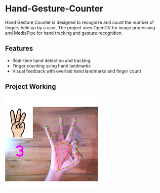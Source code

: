 # Hand-Gesture-Counter

Hand Gesture Counter is designed to recognize and count the number of fingers held up by a user. The project uses OpenCV for image processing and MediaPipe for hand tracking and gesture recognition.
## Features
- Real-time hand detection and tracking
- Finger counting using hand landmarks
- Visual feedback with overlaid hand landmarks and finger count
## Project Working

<img src="working.jpg" width="300" height="300">
